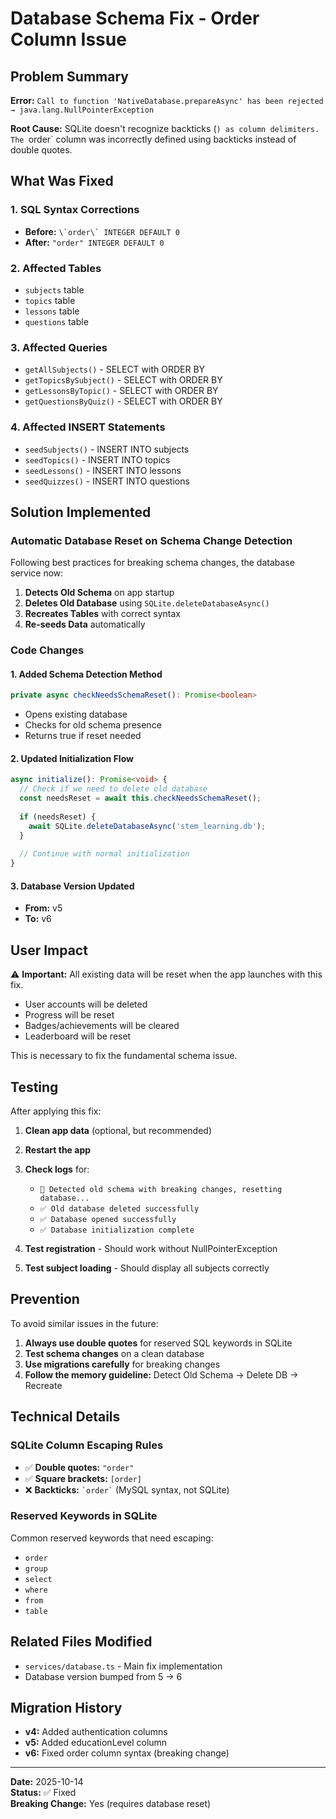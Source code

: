 # Database Schema Fix - Order Column Issue

## Problem Summary

**Error:** `Call to function 'NativeDatabase.prepareAsync' has been rejected → java.lang.NullPointerException`

**Root Cause:** SQLite doesn't recognize backticks (`) as column delimiters. The `order` column was incorrectly defined using backticks instead of double quotes.

## What Was Fixed

### 1. SQL Syntax Corrections
- **Before:** `` \`order\` INTEGER DEFAULT 0 ``
- **After:** `"order" INTEGER DEFAULT 0`

### 2. Affected Tables
- `subjects` table
- `topics` table  
- `lessons` table
- `questions` table

### 3. Affected Queries
- `getAllSubjects()` - SELECT with ORDER BY
- `getTopicsBySubject()` - SELECT with ORDER BY
- `getLessonsByTopic()` - SELECT with ORDER BY
- `getQuestionsByQuiz()` - SELECT with ORDER BY

### 4. Affected INSERT Statements
- `seedSubjects()` - INSERT INTO subjects
- `seedTopics()` - INSERT INTO topics
- `seedLessons()` - INSERT INTO lessons
- `seedQuizzes()` - INSERT INTO questions

## Solution Implemented

### Automatic Database Reset on Schema Change Detection

Following best practices for breaking schema changes, the database service now:

1. **Detects Old Schema** on app startup
2. **Deletes Old Database** using `SQLite.deleteDatabaseAsync()`
3. **Recreates Tables** with correct syntax
4. **Re-seeds Data** automatically

### Code Changes

#### 1. Added Schema Detection Method
```typescript
private async checkNeedsSchemaReset(): Promise<boolean>
```
- Opens existing database
- Checks for old schema presence
- Returns true if reset needed

#### 2. Updated Initialization Flow
```typescript
async initialize(): Promise<void> {
  // Check if we need to delete old database
  const needsReset = await this.checkNeedsSchemaReset();
  
  if (needsReset) {
    await SQLite.deleteDatabaseAsync('stem_learning.db');
  }
  
  // Continue with normal initialization
}
```

#### 3. Database Version Updated
- **From:** v5
- **To:** v6

## User Impact

⚠️ **Important:** All existing data will be reset when the app launches with this fix.

- User accounts will be deleted
- Progress will be reset
- Badges/achievements will be cleared
- Leaderboard will be reset

This is necessary to fix the fundamental schema issue.

## Testing

After applying this fix:

1. **Clean app data** (optional, but recommended)
2. **Restart the app**
3. **Check logs** for:
   - `🔄 Detected old schema with breaking changes, resetting database...`
   - `✅ Old database deleted successfully`
   - `✅ Database opened successfully`
   - `✅ Database initialization complete`

4. **Test registration** - Should work without NullPointerException
5. **Test subject loading** - Should display all subjects correctly

## Prevention

To avoid similar issues in the future:

1. **Always use double quotes** for reserved SQL keywords in SQLite
2. **Test schema changes** on a clean database
3. **Use migrations carefully** for breaking changes
4. **Follow the memory guideline:** Detect Old Schema → Delete DB → Recreate

## Technical Details

### SQLite Column Escaping Rules
- ✅ **Double quotes:** `"order"`
- ✅ **Square brackets:** `[order]`
- ❌ **Backticks:** `` `order` `` (MySQL syntax, not SQLite)

### Reserved Keywords in SQLite
Common reserved keywords that need escaping:
- `order`
- `group`
- `select`
- `where`
- `from`
- `table`

## Related Files Modified

- `services/database.ts` - Main fix implementation
- Database version bumped from 5 → 6

## Migration History

- **v4:** Added authentication columns
- **v5:** Added educationLevel column  
- **v6:** Fixed order column syntax (breaking change)

---

**Date:** 2025-10-14  
**Status:** ✅ Fixed  
**Breaking Change:** Yes (requires database reset)
